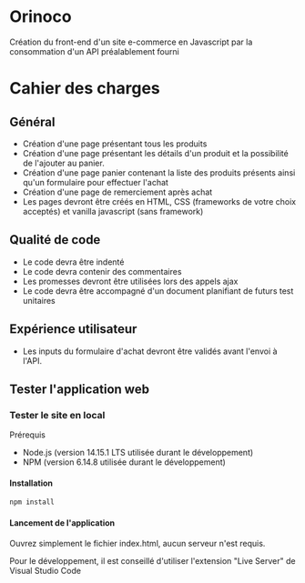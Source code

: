 # Orinoco #
Création du front-end d'un site e-commerce en Javascript par la consommation d'un API préalablement fourni

# Cahier des charges

## Général
- Création d'une page présentant tous les produits
- Création d'une page présentant les détails d'un produit et la possibilité de l'ajouter au panier.
- Création d'une page panier contenant la liste des produits présents ainsi qu'un formulaire pour effectuer l'achat
- Création d'une page de remerciement après achat
- Les pages devront être créés en HTML, CSS (frameworks de votre choix acceptés) et vanilla javascript (sans framework)

## Qualité de code
- Le code devra être indenté
- Le code devra contenir des commentaires
- Les promesses devront être utilisées lors des appels ajax
- Le code devra être accompagné d'un document planifiant de futurs test unitaires

## Expérience utilisateur
- Les inputs du formulaire d'achat devront être validés avant l'envoi à l'API.

## Tester l'application web
### Tester le site en local
Prérequis
- Node.js (version 14.15.1 LTS utilisée durant le développement)
- NPM (version 6.14.8 utilisée durant le développement)

#### Installation 

```javascript
npm install
```

#### Lancement de l'application

Ouvrez simplement le fichier index.html, aucun serveur n'est requis.

Pour le développement, il est conseillé d'utiliser l'extension "Live Server" de Visual Studio Code

